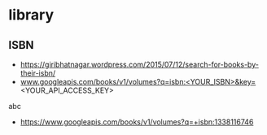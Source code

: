# library

## ISBN

* https://giribhatnagar.wordpress.com/2015/07/12/search-for-books-by-their-isbn/
* www.googleapis.com/books/v1/volumes?q=isbn:<YOUR_ISBN>&key=<YOUR_API_ACCESS_KEY>


abc

* https://www.googleapis.com/books/v1/volumes?q=+isbn:1338116746


